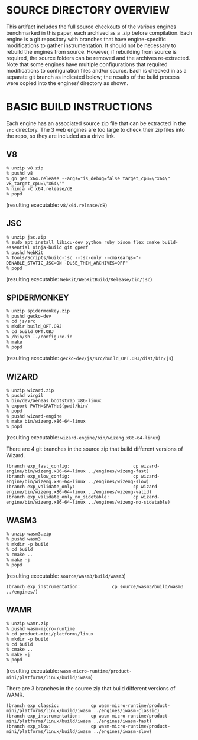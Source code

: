 # SOURCE DIRECTORY OVERVIEW

This artifact includes the full source checkouts of the various engines benchmarked in this paper,
each archived as a .zip before compilation.
Each engine is a git repository with branches that have engine-specific modifications to gather instrumentation.
It should not be necessary to rebuild the engines from source.
However, if rebuilding from source is required, the source folders can be removed and the archives re-extracted.
Note that some engines have multiple configurations that required modifications to configuration files and/or source.
Each is checked in as a separate git branch as indicated below; the results of the build process were copied
into the engines/ directory as shown.


# BASIC BUILD INSTRUCTIONS

Each engine has an associated source zip file that can be extracted in the `src` directory.
The 3 web engines are too large to check their zip files into the repo, so they are included as a drive link.

## V8

```
% unzip v8.zip
% pushd v8
% gn gen x64.release --args="is_debug=false target_cpu=\"x64\" v8_target_cpu=\"x64\""
% ninja -C x64.release/d8
% popd
```

(resulting executable: `v8/x64.release/d8`)


## JSC

```
% unzip jsc.zip
% sudo apt install libicu-dev python ruby bison flex cmake build-essential ninja-build git gperf
% pushd WebKit
% Tools/Scripts/build-jsc --jsc-only --cmakeargs="-DENABLE_STATIC_JSC=ON -DUSE_THIN_ARCHIVES=OFF"
% popd
```

(resulting executable: `WebKit/WebKitBuild/Release/bin/jsc`)


## SPIDERMONKEY

```
% unzip spidermonkey.zip
% pushd gecko-dev
% cd js/src
% mkdir build_OPT.OBJ
% cd build_OPT.OBJ
% /bin/sh ../configure.in
% make
% popd
```

(resulting executable: `gecko-dev/js/src/build_OPT.OBJ/dist/bin/js`)


## WIZARD

```
% unzip wizard.zip
% pushd virgil
% bin/dev/aeneas bootstrap x86-linux
% export PATH=$PATH:$(pwd)/bin/
% popd
% pushd wizard-engine
% make bin/wizeng.x86-64-linux
% popd
```

(resulting executable: `wizard-engine/bin/wizeng.x86-64-linux`)

There are 4 git branches in the source zip that build different versions of Wizard.

```
(branch exp_fast_config:                        cp wizard-engine/bin/wizeng.x86-64-linux ../engines/wizeng-fast)
(branch exp_slow_config:                        cp wizard-engine/bin/wizeng.x86-64-linux ../engines/wizeng-slow)
(branch exp_validate_only:                      cp wizard-engine/bin/wizeng.x86-64-linux ../engines/wizeng-valid)
(branch exp_validate_only_no_sidetable:         cp wizard-engine/bin/wizeng.x86-64-linux ../engines/wizeng-no-sidetable)
```


## WASM3
```
% unzip wasm3.zip
% pushd wasm3
% mkdir -p build
% cd build
% cmake ..
% make -j
% popd
```

(resulting executable: `source/wasm3/build/wasm3`)

```
(branch exp_instrumentation:            cp source/wasm3/build/wasm3 ../engines/)
```


## WAMR

```
% unzip wamr.zip
% pushd wasm-micro-runtime
% cd product-mini/platforms/linux
% mkdir -p build
% cd build
% cmake ..
% make -j
% popd
```

(resulting executable: `wasm-micro-runtime/product-mini/platforms/linux/build/iwasm`)

There are 3 branches in the source zip that build different versions of WAMR.
```
(branch exp_classic:            cp wasm-micro-runtime/product-mini/platforms/linux/build/iwasm ../engines/iwasm-classic)
(branch exp_instrumentation:    cp wasm-micro-runtime/product-mini/platforms/linux/build/iwasm ../engines/iwasm-fast)
(branch exp_slow:               cp wasm-micro-runtime/product-mini/platforms/linux/build/iwasm ../engines/iwasm-slow)
```